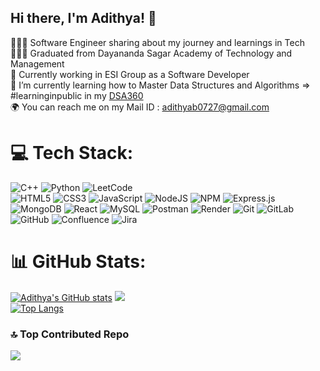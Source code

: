 ## Hi there, I'm Adithya! 👋

👨🏻‍💻 Software Engineer sharing about my journey and learnings in Tech <br/>
👨🏻‍🎓 Graduated from Dayananda Sagar Academy of Technology and Management <br/>
💼 Currently working in ESI Group as a Software Developer <br/> 
🧠 I’m currently learning how to Master Data Structures and Algorithms => #learninginpublic in my [DSA360](https://github.com/adithya0727/DSA360/) <br/>
🌍 You can reach me on my Mail ID : adithyab0727@gmail.com <br/>

# 💻 Tech Stack:
![C++](https://img.shields.io/badge/c++-%2300599C.svg?style=for-the-badge&logo=c%2B%2B&logoColor=white) ![Python](https://img.shields.io/badge/python-3670A0?style=for-the-badge&logo=python&logoColor=ffdd54)  ![LeetCode](https://img.shields.io/badge/LeetCode-000000?style=for-the-badge&logo=LeetCode&logoColor=#d16c06)     
![HTML5](https://img.shields.io/badge/html5-%23E34F26.svg?style=for-the-badge&logo=html5&logoColor=white) ![CSS3](https://img.shields.io/badge/css3-%231572B6.svg?style=for-the-badge&logo=css3&logoColor=white) ![JavaScript](https://img.shields.io/badge/javascript-%23323330.svg?style=for-the-badge&logo=javascript&logoColor=%23F7DF1E)  ![NodeJS](https://img.shields.io/badge/node.js-6DA55F?style=for-the-badge&logo=node.js&logoColor=white) ![NPM](https://img.shields.io/badge/NPM-%23CB3837.svg?style=for-the-badge&logo=npm&logoColor=white) ![Express.js](https://img.shields.io/badge/express.js-%23404d59.svg?style=for-the-badge&logo=express&logoColor=%2361DAFB) ![MongoDB](https://img.shields.io/badge/MongoDB-%234ea94b.svg?style=for-the-badge&logo=mongodb&logoColor=white) ![React](https://img.shields.io/badge/react-%2320232a.svg?style=for-the-badge&logo=react&logoColor=%2361DAFB)  ![MySQL](https://img.shields.io/badge/mysql-4479A1.svg?style=for-the-badge&logo=mysql&logoColor=white) ![Postman](https://img.shields.io/badge/Postman-FF6C37?style=for-the-badge&logo=postman&logoColor=white) ![Render](https://img.shields.io/badge/Render-%46E3B7.svg?style=for-the-badge&logo=render&logoColor=white)  ![Git](https://img.shields.io/badge/git-%23F05033.svg?style=for-the-badge&logo=git&logoColor=white)   ![GitLab](https://img.shields.io/badge/gitlab-%23181717.svg?style=for-the-badge&logo=gitlab&logoColor=white)  ![GitHub](https://img.shields.io/badge/github-%23121011.svg?style=for-the-badge&logo=github&logoColor=white) ![Confluence](https://img.shields.io/badge/confluence-%23172BF4.svg?style=for-the-badge&logo=confluence&logoColor=white) ![Jira](https://img.shields.io/badge/jira-%230A0FFF.svg?style=for-the-badge&logo=jira&logoColor=white) 
# 📊 GitHub Stats:
[![Adithya's GitHub stats](https://github-readme-stats.vercel.app/api?username=adithya0727&show_icons=true&hide=contribs,issues,stars&theme=radical)](https://github.com/anuraghazra/github-readme-stats)
![](https://github-readme-streak-stats.herokuapp.com/?user=adithya0727&theme=radical&hide_border=false)<br/>
[![Top Langs](https://github-readme-stats.vercel.app/api/top-langs/?username=anuraghazra&layout=donut&theme=radical&hide_border=false)](https://github.com/anuraghazra/github-readme-stats)

### 🔝 Top Contributed Repo
![](https://github-contributor-stats.vercel.app/api?username=adithya0727&limit=5&theme=dark&combine_all_yearly_contributions=true)


